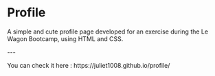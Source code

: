 <h1> Profile </h1>
<p>A simple and cute profile page developed for an exercise during the Le Wagon Bootcamp, using HTML and CSS.</p>

<p>---</p>

<p>You can check it here : https://juliet1008.github.io/profile/</p>
